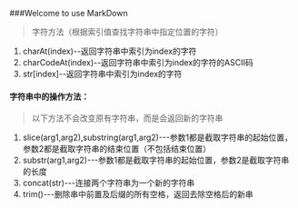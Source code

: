 ###Welcome to use MarkDown
> 字符方法（根据索引值查找字符串中指定位置的字符）
1. charAt(index)--返回字符串中索引为index的字符
1. charCodeAt(index)--返回字符串中索引为index的字符的ASCII码
1. str[index]--返回字符串中索引为index的字符           
#### 字符串中的操作方法：      
> 以下方法不会改变原有字符串，而是会返回新的字符串           
1. slice(arg1,arg2),substring(arg1,arg2)---参数1都是截取字符串的起始位置，参数2都是截取字符串的结束位置（不包括结束位置）
2. substr(arg1,arg2)---参数1都是截取字符串的起始位置，参数2是截取字符串的长度
3. concat(str)---连接两个字符串为一个新的字符串
4. trim()---删除串中前置及后缀的所有空格，返回去除空格后的新串
